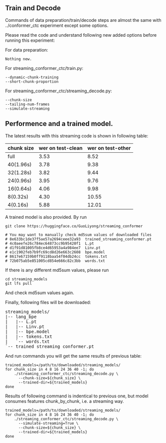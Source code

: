 ## Train and Decode
Commands of data preparation/train/decode steps are almost the same with 
../conformer_ctc experiment except some options.

Please read the code and understand following new added options before running this experiment:

  For data preparation:
  
    Nothing new.

  For streaming_conformer_ctc/train.py:
  
    --dynamic-chunk-training
    --short-chunk-proportion

  For streaming_conformer_ctc/streaming_decode.py:
  
    --chunk-size
    --tailing-num-frames
    --simulate-streaming

## Performence and a trained model.

The latest results with this streaming code is shown in following table:

chunk size | wer on test-clean | wer on test-other
-- | -- | --
full | 3.53 | 8.52
40(1.96s) | 3.78 | 9.38
32(1.28s) | 3.82 | 9.44
24(0.96s) | 3.95 | 9.76
16(0.64s) | 4.06 | 9.98
8(0.32s) | 4.30 | 10.55
4(0.16s) | 5.88 | 12.01


A trained model is also provided.
By run
```
git clone https://huggingface.co/GuoLiyong/streaming_conformer

# You may want to manually check md5sum values of downloaded files
# 8e633bc1de37f5ae57a2694ceee32a93  trained_streaming_conformer.pt
# 4c0aeefe26c784ec64873cc9b95420f1  L.pt
# d1f91d81005fb8ce4d65953a4a984ee7  Linv.pt
# e1c1902feb7b9fc69cd8d26e663c2608  bpe.model
# 8617e67159b0ff9118baa54f04db24cc  tokens.txt
# 72b075ab5e851005cd854e666c82c3bb  words.txt
```

If there is any different md5sum values, please run
```
cd streaming_models
git lfs pull
```
And check md5sum values again.

Finally, following files will be downloaded:
<pre>
streaming_models/  
|-- lang_bpe  
|   |-- L.pt  
|   |-- Linv.pt  
|   |-- bpe.model
|   |-- tokens.txt
|   `-- words.txt
`-- trained_streaming_conformer.pt
</pre>


And run commands you will get the same results of previous table:
```
trained_models=/path/to/downloaded/streaming_models/
for chunk_size in 4 8 16 24 36 40 -1; do
    ./streaming_conformer_ctc/streaming_decode.py \
      --chunk-size=${chunk_size} \
      --trained-dir=${trained_models}
done
```
Results of following command is indentical to previous one,
but model consumes features chunk_by_chunk, i.e. a streaming way.
```
trained_models=/path/to/downloaded/streaming_models/
for chunk_size in 4 8 16 24 36 40 -1; do
    ./streaming_conformer_ctc/streaming_decode.py \
      --simulate-streaming=True \
      --chunk-size=${chunk_size} \
      --trained-dir=${trained_models}
done
```
